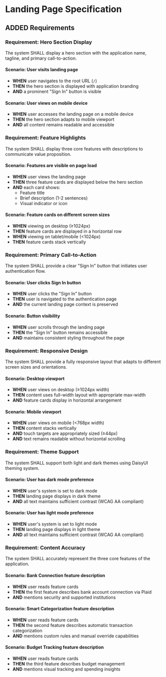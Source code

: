 # Landing Page Specification

## ADDED Requirements

### Requirement: Hero Section Display
The system SHALL display a hero section with the application name, tagline, and primary call-to-action.

#### Scenario: User visits landing page
- **WHEN** user navigates to the root URL (`/`)
- **THEN** the hero section is displayed with application branding
- **AND** a prominent "Sign In" button is visible

#### Scenario: User views on mobile device
- **WHEN** user accesses the landing page on a mobile device
- **THEN** the hero section adapts to mobile viewport
- **AND** all content remains readable and accessible

### Requirement: Feature Highlights
The system SHALL display three core features with descriptions to communicate value proposition.

#### Scenario: Features are visible on page load
- **WHEN** user views the landing page
- **THEN** three feature cards are displayed below the hero section
- **AND** each card shows:
  - Feature title
  - Brief description (1-2 sentences)
  - Visual indicator or icon

#### Scenario: Feature cards on different screen sizes
- **WHEN** viewing on desktop (≥1024px)
- **THEN** feature cards are displayed in a horizontal row
- **WHEN** viewing on tablet/mobile (<1024px)
- **THEN** feature cards stack vertically

### Requirement: Primary Call-to-Action
The system SHALL provide a clear "Sign In" button that initiates user authentication flow.

#### Scenario: User clicks Sign In button
- **WHEN** user clicks the "Sign In" button
- **THEN** user is navigated to the authentication page
- **AND** the current landing page context is preserved

#### Scenario: Button visibility
- **WHEN** user scrolls through the landing page
- **THEN** the "Sign In" button remains accessible
- **AND** maintains consistent styling throughout the page

### Requirement: Responsive Design
The system SHALL provide a fully responsive layout that adapts to different screen sizes and orientations.

#### Scenario: Desktop viewport
- **WHEN** user views on desktop (≥1024px width)
- **THEN** content uses full-width layout with appropriate max-width
- **AND** feature cards display in horizontal arrangement

#### Scenario: Mobile viewport
- **WHEN** user views on mobile (<768px width)
- **THEN** content stacks vertically
- **AND** touch targets are appropriately sized (≥44px)
- **AND** text remains readable without horizontal scrolling

### Requirement: Theme Support
The system SHALL support both light and dark themes using DaisyUI theming system.

#### Scenario: User has dark mode preference
- **WHEN** user's system is set to dark mode
- **THEN** landing page displays in dark theme
- **AND** all text maintains sufficient contrast (WCAG AA compliant)

#### Scenario: User has light mode preference
- **WHEN** user's system is set to light mode
- **THEN** landing page displays in light theme
- **AND** all text maintains sufficient contrast (WCAG AA compliant)

### Requirement: Content Accuracy
The system SHALL accurately represent the three core features of the application.

#### Scenario: Bank Connection feature description
- **WHEN** user reads feature cards
- **THEN** the first feature describes bank account connection via Plaid
- **AND** mentions security and supported institutions

#### Scenario: Smart Categorization feature description
- **WHEN** user reads feature cards
- **THEN** the second feature describes automatic transaction categorization
- **AND** mentions custom rules and manual override capabilities

#### Scenario: Budget Tracking feature description
- **WHEN** user reads feature cards
- **THEN** the third feature describes budget management
- **AND** mentions visual tracking and spending insights

